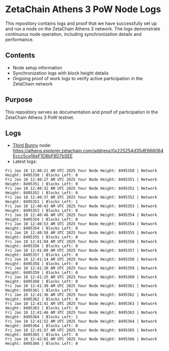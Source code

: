 # ZetaChain Athens 3 PoW Node Logs
This repository contains logs and proof that we have successfully set up and run a node on the ZetaChain Athens 3 network. The logs demonstrate continuous node operation, including synchronization details and performance.

## Contents
- Node setup information
- Synchronization logs with block height details
- Ongoing proof of work logs to verify active participation in the ZetaChain network

## Purpose
This repository serves as documentation and proof of participation in the ZetaChain Athens 3 PoW testnet.

## Logs

- [Third Bunny](https://thirdbunny.xyz/) node: https://athens.explorer.zetachain.com/address/0x225254d35dE666064Eccc5ce16eF1D8bF8D7b5EE
- Latest logs:
```
Fri Jan 10 12:40:21 AM UTC 2025 Your Node Height: 8495350 | Network Height: 8495350 | Blocks Left: 0
Fri Jan 10 12:40:27 AM UTC 2025 Your Node Height: 8495351 | Network Height: 8495351 | Blocks Left: 0
Fri Jan 10 12:40:32 AM UTC 2025 Your Node Height: 8495352 | Network Height: 8495352 | Blocks Left: 0
Fri Jan 10 12:40:37 AM UTC 2025 Your Node Height: 8495352 | Network Height: 8495353 | Blocks Left: 1
Fri Jan 10 12:40:43 AM UTC 2025 Your Node Height: 8495353 | Network Height: 8495353 | Blocks Left: 0
Fri Jan 10 12:40:48 AM UTC 2025 Your Node Height: 8495354 | Network Height: 8495354 | Blocks Left: 0
Fri Jan 10 12:40:53 AM UTC 2025 Your Node Height: 8495354 | Network Height: 8495354 | Blocks Left: 0
Fri Jan 10 12:40:58 AM UTC 2025 Your Node Height: 8495355 | Network Height: 8495355 | Blocks Left: 0
Fri Jan 10 12:41:04 AM UTC 2025 Your Node Height: 8495356 | Network Height: 8495356 | Blocks Left: 0
Fri Jan 10 12:41:09 AM UTC 2025 Your Node Height: 8495357 | Network Height: 8495357 | Blocks Left: 0
Fri Jan 10 12:41:14 AM UTC 2025 Your Node Height: 8495358 | Network Height: 8495358 | Blocks Left: 0
Fri Jan 10 12:41:20 AM UTC 2025 Your Node Height: 8495359 | Network Height: 8495359 | Blocks Left: 0
Fri Jan 10 12:41:25 AM UTC 2025 Your Node Height: 8495360 | Network Height: 8495360 | Blocks Left: 0
Fri Jan 10 12:41:30 AM UTC 2025 Your Node Height: 8495361 | Network Height: 8495361 | Blocks Left: 0
Fri Jan 10 12:41:36 AM UTC 2025 Your Node Height: 8495362 | Network Height: 8495362 | Blocks Left: 0
Fri Jan 10 12:41:41 AM UTC 2025 Your Node Height: 8495363 | Network Height: 8495363 | Blocks Left: 0
Fri Jan 10 12:41:46 AM UTC 2025 Your Node Height: 8495363 | Network Height: 8495364 | Blocks Left: 1
Fri Jan 10 12:41:52 AM UTC 2025 Your Node Height: 8495364 | Network Height: 8495364 | Blocks Left: 0
Fri Jan 10 12:41:57 AM UTC 2025 Your Node Height: 8495365 | Network Height: 8495365 | Blocks Left: 0
Fri Jan 10 12:42:02 AM UTC 2025 Your Node Height: 8495366 | Network Height: 8495366 | Blocks Left: 0
```
